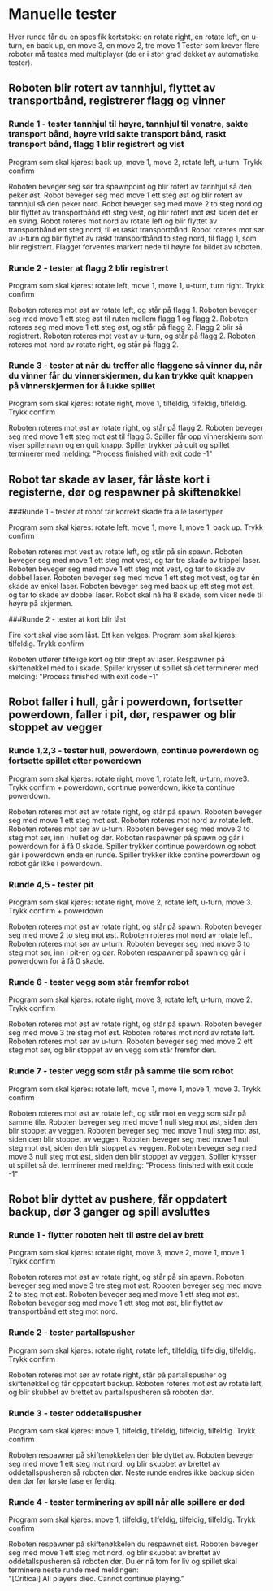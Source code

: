 # Manuelle tester

Hver runde får du en spesifik kortstokk: en rotate right, en rotate left, en u-turn, en back up, en move 3, en move 2, tre move 1
Tester som krever flere roboter må testes med multiplayer (de er i stor grad dekket av automatiske tester).

## Roboten blir rotert av tannhjul, flyttet av transportbånd, registrerer flagg og vinner

### Runde 1 - tester tannhjul til høyre, tannhjul til venstre, sakte transport bånd, høyre vrid sakte transport bånd, raskt transport bånd, flagg 1 blir registrert og vist
Program som skal kjøres: back up, move 1, move 2, rotate left, u-turn. Trykk confirm

Roboten beveger seg sør fra spawnpoint og blir rotert av tannhjul så den peker øst.
Robot beveger seg med move 1 ett steg øst og blir rotert av tannhjul så den peker nord.
Robot beveger seg med move 2 to steg nord og blir flyttet av transportbånd ett steg vest, og blir rotert mot øst siden
det er en sving.
Robot roteres mot nord av rotate left og blir flyttet av transportbånd ett steg nord, til et raskt transportbånd.
Robot roteres mot sør av u-turn og blir flyttet av raskt transportbånd to steg nord, til flagg 1, som blir registrert.
Flagget forventes markert nede til høyre for bildet av roboten.

### Runde 2 - tester at flagg 2 blir registrert

Program som skal kjøres: rotate left, move 1, move 1, u-turn, turn right. Trykk confirm

Roboten roteres mot øst av rotate left, og står på flagg 1.
Roboten beveger seg med move 1 ett steg øst til ruten mellom flagg 1 og flagg 2.
Roboten roteres seg med move 1 ett steg øst, og står på flagg 2. Flagg 2 blir så registrert.
Roboten roteres mot vest av u-turn, og står på flagg 2.
Roboten roteres mot nord av rotate right, og står på flagg 2.

### Runde 3 - tester at når du treffer alle flaggene så vinner du, når du vinner får du vinnerskjermen, du kan trykke quit knappen på vinnerskjermen for å lukke spillet

Program som skal kjøres: rotate right, move 1, tilfeldig, tilfeldig, tilfeldig. Trykk confirm

Roboten roteres mot øst av rotate right, og står på flagg 2.
Roboten beveger seg med move 1 ett steg mot øst til flagg 3.
Spiller får opp vinnerskjerm som viser spillernavn og en quit knapp.
Spiller trykker på quit og spillet terminerer med melding: "Process finished with exit code -1"

## Robot tar skade av laser, får låste kort i registerne, dør og respawner på skiftenøkkel
###Runde 1 - tester at robot tar korrekt skade fra alle lasertyper

Program som skal kjøres: rotate left, move 1, move 1, move 1, back up. Trykk confirm

Roboten roteres mot vest av rotate left, og står på sin spawn.
Roboten beveger seg med move 1 ett steg mot vest, og tar tre skade av trippel laser.
Roboten beveger seg med move 1 ett steg mot vest, og tar to skade av dobbel laser.
Roboten beveger seg med move 1 ett steg mot vest, og tar én skade av enkel laser.
Roboten beveger seg med back up ett steg mot øst, og tar to skade av dobbel laser. Robot skal nå ha 8 skade, som viser
nede til høyre på skjermen.

###Runde 2 - tester at kort blir låst

Fire kort skal vise som låst. Ett kan velges.
Program som skal kjøres: tilfeldig. Trykk confirm

Roboten utfører tilfelige kort og blir drept av laser.
Respawner på skiftenøkkel med to i skade.
Spiller krysser ut spillet så det terminerer med melding: "Process finished with exit code -1"

## Robot faller i hull, går i powerdown, fortsetter powerdown, faller i pit, dør, respawer og blir stoppet av vegger
### Runde 1,2,3 - tester hull, powerdown, continue powerdown og fortsette spillet etter powerdown

Program som skal kjøres: rotate right, move 1, rotate left, u-turn, move3. Trykk confirm + powerdown,
continue powerdown, ikke ta continue powerdown.

Roboten roteres mot øst av rotate right, og står på spawn.
Roboten beveger seg med move 1 ett steg mot øst.
Roboten roteres mot nord av rotate left.
Roboten roteres mot sør av u-turn.
Roboten beveger seg med move 3 to steg mot sør, inn i hullet og dør.
Roboten respawner på spawn og går i powerdown for å få 0 skade.
Spiller trykker continue powerdown og robot går i powerdown enda en runde.
Spiller trykker ikke contine powerdown og robot går ikke i powerdown.

### Runde 4,5 - tester pit

Program som skal kjøres: rotate right, move 2, rotate left, u-turn, move 3. Trykk confirm + powerdown

Roboten roteres mot øst av rotate right, og står på spawn.
Roboten beveger seg med move 2 to steg mot øst.
Roboten roteres mot nord av rotate left.
Roboten roteres mot sør av u-turn.
Roboten beveger seg med move 3 to steg mot sør, inn i pit-en og dør.
Roboten respawner på spawn og går i powerdown for å få 0 skade.

### Runde 6 - tester vegg som står fremfor robot

Program som skal kjøres: rotate right, move 3, rotate left, u-turn, move 2. Trykk confirm

Roboten roteres mot øst av rotate right, og står på spawn.
Roboten beveger seg med move 3 tre steg mot øst.
Roboten roteres mot nord av rotate left.
Roboten roteres mot sør av u-turn.
Roboten beveger seg med move 2 ett steg mot sør, og blir stoppet av en vegg som står fremfor den.

### Runde 7 - tester vegg som står på samme tile som robot

Program som skal kjøres: rotate left, move 1, move 1, move 1, move 3. Trykk confirm

Roboten roteres mot øst av rotate left, og står mot en vegg som står på samme tile.
Roboten beveger seg med move 1 null steg mot øst, siden den blir stoppet av veggen.
Roboten beveger seg med move 1 null steg mot øst, siden den blir stoppet av veggen.
Roboten beveger seg med move 1 null steg mot øst, siden den blir stoppet av veggen.
Roboten beveger seg med move 3 null steg mot øst, siden den blir stoppet av veggen.
Spiller krysser ut spillet så det terminerer med melding: "Process finished with exit code -1"

## Robot blir dyttet av pushere, får oppdatert backup, dør 3 ganger og spill avsluttes
### Runde 1 - flytter roboten helt til østre del av brett

Program som skal kjøres: rotate right, move 3, move 2, move 1, move 1. Trykk confirm

Roboten roteres mot øst av rotate right, og står på sin spawn.
Roboten beveger seg med move 3 tre steg mot øst.
Roboten beveger seg med move 2 to steg mot øst.
Roboten beveger seg med move 1 ett steg mot øst.
Roboten beveger seg med move 1 ett steg mot øst, blir flyttet av transportbånd ett steg mot nord.

### Runde 2 - tester partallspusher

Program som skal kjøres: rotate right, rotate left, tilfeldig, tilfeldig, tilfeldig. Trykk confirm

Roboten roteres mot sør av rotate right, står på partallspusher og skiftenøkkel og får oppdatert backup.
Roboten roteres mot øst av rotate left, og blir skubbet av brettet av partallspusheren så roboten dør.

### Runde 3 - tester oddetallspusher

Program som skal kjøres: move 1, tilfeldig, tilfeldig, tilfeldig, tilfeldig. Trykk confirm

Roboten respawner på skiftenøkkelen den ble dyttet av. Roboten beveger seg med move 1 ett steg mot nord, og blir skubbet
av brettet av oddetallspusheren så roboten dør.
Neste runde endres ikke backup siden den dør før første fase er ferdig.

### Runde 4 - tester terminering av spill når alle spillere er død

Program som skal kjøres: move 1, tilfeldig, tilfeldig, tilfeldig, tilfeldig. Trykk confirm

Roboten respawner på skiftenøkkelen du respawnet sist. Roboten beveger seg med move 1 ett steg mot nord, og blir skubbet
av brettet av oddetallspusheren så roboten dør.
Du er nå tom for liv og spillet skal terminere neste runde med meldingen:\
"\[Critical\] All players died. Cannot continue playing."